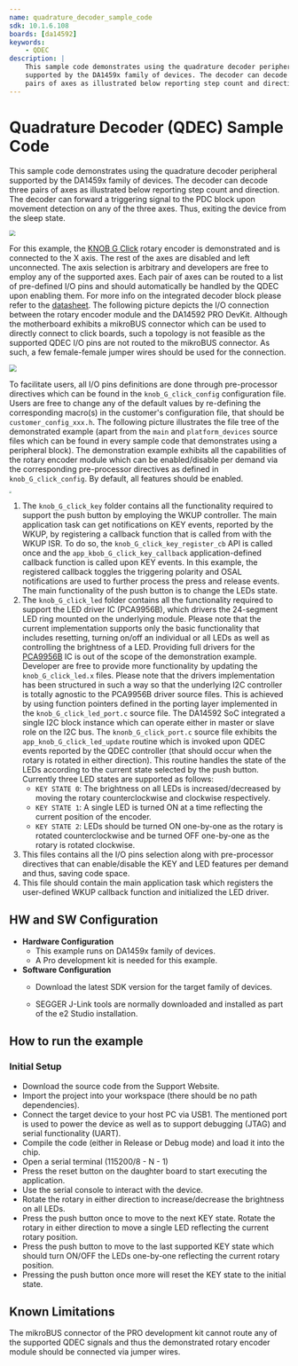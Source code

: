 ```yaml
---
name: quadrature_decoder_sample_code
sdk: 10.1.6.108
boards: [da14592]
keywords:
    - QDEC
description: |
    This sample code demonstrates using the quadrature decoder peripheral
    supported by the DA1459x family of devices. The decoder can decode three
    pairs of axes as illustrated below reporting step count and direction.
---
```


# Quadrature Decoder (QDEC) Sample Code

This sample code demonstrates using the quadrature decoder peripheral supported by the DA1459x family of devices. The decoder can decode three pairs of axes as illustrated below reporting step count and direction. The decoder can forward a triggering signal to the PDC block upon movement detection on any of the three axes. Thus, exiting the device from the sleep state.

<img src="assets\QDEC_block_diagram.PNG" style="zoom: 67%;" />

For this example, the [KNOB G Click](https://www.mikroe.com/knob-g-click) rotary encoder is demonstrated and is connected to the X axis. The rest of the axes are disabled and left unconnected. The axis selection is arbitrary and developers are free to employ any of the supported axes. Each pair of axes can be routed to a list of pre-defined I/O pins and should automatically be handled by the QDEC upon enabling them. For more info on the integrated decoder block please refer to the [datasheet](https://www.renesas.com/us/en/products/wireless-connectivity/bluetooth-low-energy/da14592-016fdevkt-p-smartbond-da14592-bluetooth-low-energy-52-soc-development-kit-pro#documents). The following picture depicts the I/O connection between the rotary encoder module and the DA14592 PRO DevKit. Although the motherboard exhibits a mikroBUS connector which can be used to directly connect to click boards, such a topology is not feasible as the supported QDEC I/O pins are not routed to the mikroBUS connector. As such, a few female-female jumper wires should be used for the connection.

 <img src="assets\KNOB_G_CLICK.PNG" style="zoom:80%;" />

To facilitate users, all I/O pins definitions are done through pre-processor directives which can be found in the `knob_G_click_config` configuration file. Users are free to change any of the default values by re-defining the corresponding macro(s) in the customer's configuration file, that should be `customer_config_xxx.h`. The following picture illustrates the file tree of the demonstrated example (apart from the `main` and `platform_devices` source files which can be found in every sample code that demonstrates using a peripheral block). The demonstration example exhibits all the capabilities of the rotary encoder module which can be enabled/disable per demand via the corresponding pre-processor directives as defined in `knob_G_click_config`. By default, all features should be enabled.

<img src="assets\file_tree.PNG" style="zoom: 25%;" />



1. The `knob_G_click_key` folder contains all the functionality required to support the push button by employing the WKUP controller. The main application task can get notifications on KEY events, reported by the WKUP, by registering a callback function that is called from with the WKUP ISR. To do so, the `knob_G_click_key_register_cb` API is called once and the `app_kbob_G_click_key_callback` application-defined callback function is called upon KEY events. In this example, the registered callback toggles the triggering polarity and OSAL notifications are used to further process the press and release events. The main functionality of the push button is to change the LEDs state.
2. The `knob_G_click_led` folder contains all the functionality required to support the LED driver IC (PCA9956B), which drivers the 24-segment LED ring mounted on the underlying module. Please note that the current implementation supports only the basic functionality that includes resetting, turning on/off an individual or all LEDs as well as controlling the brightness of a LED. Providing full drivers for the [PCA9956B](https://download.mikroe.com/documents/datasheets/PCA9956B.pdf) IC is out of the scope of the demonstration example. Developer are free to provide more functionality by updating the `knob_G_click_led.x` files. Please note that the drivers implementation has been structured in such a way so that the underlying I2C controller is totally agnostic to the PCA9956B driver source files. This is achieved by using function pointers defined in the porting layer implemented in the `knob_G_click_led_port.c` source file. The DA14592 SoC integrated a single I2C block instance which can operate either in master or slave role on the I2C bus. The `knonb_G_click_port.c` source file exhibits the `app_knob_G_click_led_update` routine which is invoked upon QDEC events reported by the QDEC controller (that should occur when the rotary is rotated in either direction). This routine handles the state of the LEDs according to the current state selected by the push button. Currently three LED states are supported as follows:
   - `KEY STATE 0`: The brightness on all LEDs is increased/decreased by moving the rotary counterclockwise and clockwise respectively.
   - `KEY STATE 1`: A single LED is turned ON at a time reflecting the current position of the encoder. 
   - `KEY STATE 2`: LEDs should be turned ON one-by-one as the rotary is rotated counterclockwise and be turned OFF one-by-one as the rotary is rotated clockwise.
3. This files contains all the I/O pins selection along with pre-processor directives that can enable/disable the KEY and LED features per demand and thus, saving code space.
4.  This file should contain the main application task which registers the user-defined WKUP callback function and initialized the LED driver.

## HW and SW Configuration

  - **Hardware Configuration**
    - This example runs on DA1459x family of devices.
    - A Pro development kit is needed for this example.
  - **Software Configuration**
    - Download the latest SDK version for the target family of devices.

    - SEGGER J-Link tools are normally downloaded and installed as part of the e2 Studio installation.

## How to run the example

### Initial Setup

- Download the source code from the Support Website.
- Import the project into your workspace (there should be no path dependencies).
- Connect the target device to your host PC via USB1. The mentioned port is used to power the device as well as to support debugging (JTAG) and serial functionality (UART).
- Compile the code (either in Release or Debug mode) and load it into the chip.
- Open a serial terminal (115200/8 - N - 1)
- Press the reset button on the daughter board to start executing the application. 
- Use the serial console to interact with the device. 
- Rotate the rotary in either direction to increase/decrease the brightness on all LEDs.
- Press the push button once to move to the next KEY state.  Rotate the rotary in either direction to move a single LED reflecting the current rotary position.
- Press the push button to move to the last supported KEY state which should turn ON/OFF the LEDs one-by-one reflecting the current rotary position. 
- Pressing the push button once more will reset the KEY state to the initial state. 

## Known Limitations

The mikroBUS connector of the PRO development kit cannot route any of the supported QDEC signals and thus the demonstrated rotary encoder module should be connected via jumper wires. 
